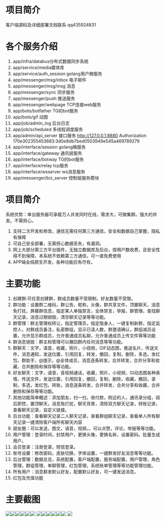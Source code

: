 # 项目简介
客户端源码及详细部署文档联系 qq435924831   
# 各个服务介绍
1. app/infra/databus分布式数据同步系统
2. app/service/media媒体库
3. app/service/auth_session golang用户微服务
4. app/messenger/msg/inbox 电子邮件
5. app/messenger/msg/msg 消息
6. app/messenger/sync 同步服务
7. app/messenger/push 推送服务
8. app/messenger/webpage TCP连接web服务
9. app/bots/botfather TG的bot服务
10. app/bots/gif 动图
11. app/job/admin_log 后台日志
12. app/job/scheduled 多线程调度服务
13. app/admin/api_server 接口服务   http://127.0.0.1:8880  Authorization  170e302355453683:3d0e8db7bed0503949e545a469789279
14. app/interface/session golang微服务
15. app/interface/gateway 通讯层服务
16. app/interface/botway TG的bot服务
17. app/interface/relay tcp服务
18. app/interface/wsserver ws消息服务
19. app/messenger/biz_server 控制层服务模块

# 项目简介
系统优势：单台服务器可承载万人并发同时在线，需求大，可做集群。强大的并发。不需担心。

1. 支持二次开发和修改，通信无需任何第三方通信，安全和数据自己掌握，隐私有保障
2. 可自己安全部署，无需担心数据丢失，有漏洞。
3. 网上大部分第三方平台插件，无独立数据库及后台，按用户数收费，且安全性得不到保障，本系统不依赖第三方通信，可一直免费使用
4. APP端全纯原生开发，各种功能应有尽有。




# 主要功能

1. 创建群:可任意创建群，群成员数量不受限制，好友数量不受限。
2. 群功能：设置群二维码，群公告，昵称，头像，群共享文件，顶置聊天，消息免打扰，屏蔽群信息，指定某人单独禁言，全体禁言，举报，群管理，查找聊天记录，消息过期销毁，清空聊天记录等等功能。
3. 群管理：群主管理权转让，指定管理员，指定隐身人，一键复制新群，指定监控人，对群成员备注，私密群组，显示已读人数，群邀请确认，群组减员设置，允许显示群成员，允许普通成员私聊，允许普通成员上传文件等等功能
4. 群消息销毁：群主和管理可以撤回群内任何消息等等功能。
5. 群聊天：文字，语音，收藏，照片，小视频，GIF动态图，推送名片，传送文件，消息通知，发送位置，引用回复，转发，撤回，复制，删除，多选，发红包，群助手，@提示，@全体成员，消息逐条转发，合并转发，合并分享和收藏，合并删除和保存等等功能。
6. 好友聊天：文字，语音，音视频通话，收藏，照片，小视频，GI动态图各种表情，传送文件，发送位置，引用回复，撤回，复制，删除，收藏，撤回，录制，多选，发红包，转账，消息逐条转发，合并转发，合并分享和收藏，合并删除和保存等等功能。
7. 其他功能简单概述：添加朋友，扫一扫，收付款，附近的人，通讯录分组，阅后即焚，置顶聊天，消息免打扰，聊天背景，清除双方聊天记录，转账记录，查看聊天记录，自定义链接。
8. 后台功能：查看聊天记录二人聊天记录，查看群组聊天记录，查看单人所有聊天记录一键清除客户端所有聊天内容
9. 朋友圈：可以发送，图文，语音，视频，。可以点赞，评论，举报等等功能。
10. 用户管理：登录时间，封禁用户，更换头像，更换名称，设置密码。批量生成用户。
11. 会员登录：注册登录，短信登录。
12. 账号设置：修改密码，皮肤切换，字体设置，一键群发好友消息等等功能。
13. 后台管理：数据总览，系统配置，客户端配置，服务端配置，用户管理，角色管理，群组管理，单聊管理，红包管理，系统账单管理等等功能管理功能。
14. 所有用户：消息群发默认好友，配置默认好友，可一键发送消息。
15. 红包及充值功能

# 主要截图

![](img/1.jpg)![](img/2.jpg)![](img/3.jpg)![](img/4.jpg)![](img/5.jpg)![](img/6.jpg)
![](img/7.jpg)![](img/8.jpg)![](img/9.jpg)![](img/10.jpg)![](img/11.jpg)![](img/12.jpg)
![](img/13.jpg)